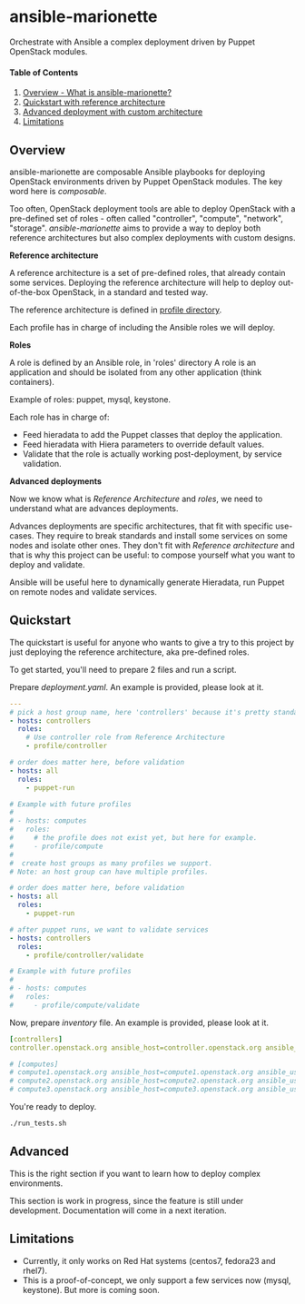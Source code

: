ansible-marionette
==================

Orchestrate with Ansible a complex deployment driven by Puppet OpenStack modules.


#### Table of Contents

1. [Overview - What is ansible-marionette?](#overview)
2. [Quickstart with reference architecture](#quickstart)
3. [Advanced deployment with custom architecture](#advanced)
4. [Limitations](#limitations)



Overview
--------

ansible-marionette are composable Ansible playbooks for deploying OpenStack
environments driven by Puppet OpenStack modules. The key word here is
*composable*.

Too often, OpenStack deployment tools are able to deploy OpenStack with a
pre-defined set of roles - often called "controller", "compute", "network", "storage".
*ansible-marionette* aims to provide a way to deploy both reference architectures
but also complex deployments with custom designs.

__Reference architecture__

A reference architecture is a set of pre-defined roles, that already contain
some services. Deploying the reference architecture will help to deploy
out-of-the-box OpenStack, in a standard and tested way.

The reference architecture is defined in [profile
directory](https://github.com/EmilienM/ansible-marionette/tree/master/roles/profile).

Each profile has in charge of including the Ansible roles we will deploy.


__Roles__

A role is defined by an Ansible role, in 'roles' directory
A role is an application and should be isolated from any other application
(think containers).

Example of roles: puppet, mysql, keystone.

Each role has in charge of:

* Feed hieradata to add the Puppet classes that deploy the application.
* Feed hieradata with Hiera parameters to override default values.
* Validate that the role is actually working post-deployment, by service
  validation.

__Advanced deployments__

Now we know what is *Reference Architecture* and *roles*, we need to understand
what are advances deployments.

Advances deployments are specific architectures, that fit with specific
use-cases. They require to break standards and install some services on some
nodes and isolate other ones. They don't fit with *Reference architecture* and
that is why this project can be useful: to compose yourself what you want to
deploy and validate.

Ansible will be useful here to dynamically generate Hieradata, run Puppet on
remote nodes and validate services.



Quickstart
----------

The quickstart is useful for anyone who wants to give a try to this project by
just deploying the reference architecture, aka pre-defined roles.

To get started, you'll need to prepare 2 files and run a script.

Prepare *deployment.yaml*. An example is provided, please look at it.

```yaml
---
# pick a host group name, here 'controllers' because it's pretty standard
- hosts: controllers
  roles:
    # Use controller role from Reference Architecture
    - profile/controller

# order does matter here, before validation
- hosts: all
  roles:
    - puppet-run

# Example with future profiles
#
# - hosts: computes
#   roles:
#     # the profile does not exist yet, but here for example.
#     - profile/compute
# 
#  create host groups as many profiles we support.
# Note: an host group can have multiple profiles.

# order does matter here, before validation
- hosts: all
  roles:
    - puppet-run

# after puppet runs, we want to validate services
- hosts: controllers
  roles:
    - profile/controller/validate

# Example with future profiles
#
# - hosts: computes
#   roles:
#     - profile/compute/validate
```

Now, prepare *inventory* file. An example is provided, please look at it.

```yaml
[controllers]
controller.openstack.org ansible_host=controller.openstack.org ansible_user=centos

# [computes]
# compute1.openstack.org ansible_host=compute1.openstack.org ansible_user=centos
# compute2.openstack.org ansible_host=compute2.openstack.org ansible_user=centos
# compute3.openstack.org ansible_host=compute3.openstack.org ansible_user=centos
```

You're ready to deploy.

```bash
./run_tests.sh

```

Advanced
--------

This is the right section if you want to learn how to deploy complex
environments.

This section is work in progress, since the feature is still under development.
Documentation will come in a next iteration.


Limitations
-----------

* Currently, it only works on Red Hat systems (centos7, fedora23 and rhel7).
* This is a proof-of-concept, we only support a few services now (mysql,
  keystone). But more is coming soon.
